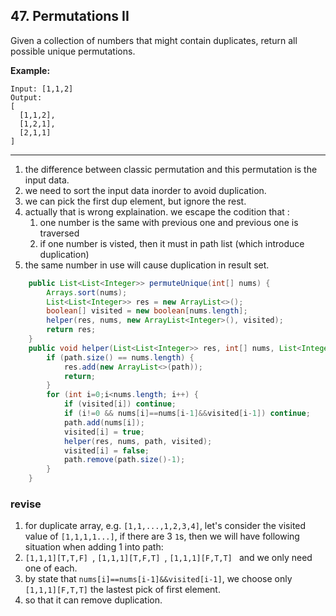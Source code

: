 ## 47. Permutations II

Given a collection of numbers that might contain duplicates, return all possible unique permutations.

**Example:**

```
Input: [1,1,2]
Output:
[
  [1,1,2],
  [1,2,1],
  [2,1,1]
]
```

------

1. the difference between classic permutation and this permutation is the input data.
2. we need to sort the input data inorder to avoid duplication.
3. we can pick the first dup element, but ignore the rest.
4. actually that is wrong explaination. we escape the codition that : 
   1. one number is the same with previous one and previous one is traversed
   2. if one number is visted, then it must in path list (which introduce duplication)
5. the same number in use will cause duplication in result set.

```java
    public List<List<Integer>> permuteUnique(int[] nums) {
        Arrays.sort(nums);
        List<List<Integer>> res = new ArrayList<>();
        boolean[] visited = new boolean[nums.length];
        helper(res, nums, new ArrayList<Integer>(), visited);
        return res;
    }
    public void helper(List<List<Integer>> res, int[] nums, List<Integer> path, boolean[] visited){
        if (path.size() == nums.length) {
            res.add(new ArrayList<>(path));
            return;
        }
        for (int i=0;i<nums.length; i++) {
            if (visited[i]) continue;
            if (i!=0 && nums[i]==nums[i-1]&&visited[i-1]) continue;
            path.add(nums[i]);
            visited[i] = true;
            helper(res, nums, path, visited);
            visited[i] = false;
            path.remove(path.size()-1);
        }
    }
```

### revise

1. for duplicate array, e.g. `[1,1,...,1,2,3,4]`, let's consider the visited value of `[1,1,1,1...]`, if there are 3 `1`s, then we will have following situation when adding 1 into path:
2. `[1,1,1][T,T,F] `, `[1,1,1][T,F,T] `, `[1,1,1][F,T,T] ` and we only need one of each.
3. by state that `nums[i]==nums[i-1]&&visited[i-1]`, we choose only `[1,1,1][F,T,T]` the lastest pick of first element.
4. so that it can remove duplication.